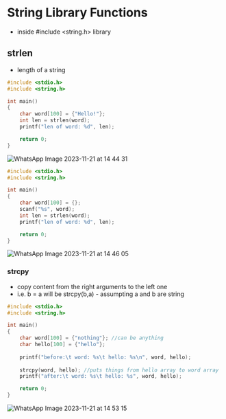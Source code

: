# String Library Functions
- inside #include <string.h> library

## strlen
- length of a string
```C
#include <stdio.h>
#include <string.h>

int main()
{
    char word[100] = {"Hello!"};
    int len = strlen(word);
    printf("len of word: %d", len);

    return 0;
}
```
![WhatsApp Image 2023-11-21 at 14 44 31](https://github.com/fiona00000/Notes-for-IPC-144-lab/assets/63148173/0b26ae56-7f68-4d0e-8896-ea17115d1602)


```C
#include <stdio.h>
#include <string.h>

int main()
{
    char word[100] = {};
    scanf("%s", word);
    int len = strlen(word);
    printf("len of word: %d", len);

    return 0;
}
```
![WhatsApp Image 2023-11-21 at 14 46 05](https://github.com/fiona00000/Notes-for-IPC-144-lab/assets/63148173/b50c338e-648e-46a1-ae61-32244196f85f)


### strcpy
- copy content from the right arguments to the left one
- i.e. b = a will be strcpy(b,a)
      - assumpting a and b are string
```C
#include <stdio.h>
#include <string.h>

int main()
{
    char word[100] = {"nothing"}; //can be anything
    char hello[100] = {"hello"};
    
    printf("before:\t word: %s\t hello: %s\n", word, hello);
    
    strcpy(word, hello); //puts things from hello array to word array
    printf("after:\t word: %s\t hello: %s", word, hello);

    return 0;
}
```
![WhatsApp Image 2023-11-21 at 14 53 15](https://github.com/fiona00000/Notes-for-IPC-144-lab/assets/63148173/121ab80e-05af-4c18-bdee-857910b41cc1)

